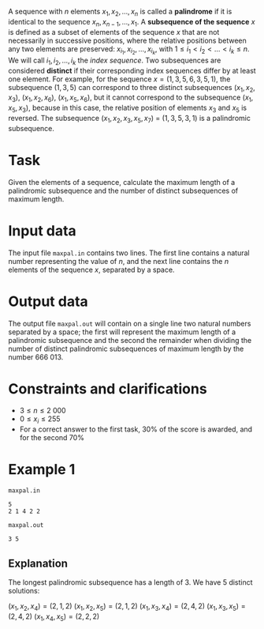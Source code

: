 
A sequence with $n$ elements $x_1, x_2, \dots, x_n$ is called a **palindrome** if it is identical to the sequence $x_n, x_{n-1}, \dots, x_1$. A **subsequence of the sequence** $x$ is defined as a subset of elements of the sequence $x$ that are not necessarily in successive positions, where the relative positions between any two elements are preserved: $x_{i_1}, x_{i_2}, \dots, x_{i_k}$, with $1 \leq i_1 < i_2 < \dots < i_k \leq n$. We will call $i_1, i_2, \dots, i_k$ the _index sequence_. Two subsequences are considered **distinct** if their corresponding index sequences differ by at least one element. For example, for the sequence $x = (1, 3, 5, 6, 3, 5, 1)$, the subsequence $(1, 3, 5)$ can correspond to three distinct subsequences $(x_1, x_2, x_3)$, $(x_1, x_2, x_6)$, $(x_1, x_5, x_6)$, but it cannot correspond to the subsequence $(x_1, x_5, x_3)$, because in this case, the relative position of elements $x_3$ and $x_5$ is reversed. The subsequence $(x_1, x_2, x_3, x_5, x_7)$ = $(1, 3, 5, 3, 1)$ is a palindromic subsequence.

# Task

Given the elements of a sequence, calculate the maximum length of a palindromic subsequence and the number of distinct subsequences of maximum length.

# Input data

The input file `maxpal.in` contains two lines. The first line contains a natural number representing the value of $n$, and the next line contains the $n$ elements of the sequence $x$, separated by a space.

# Output data

The output file `maxpal.out` will contain on a single line two natural numbers separated by a space; the first will represent the maximum length of a palindromic subsequence and the second the remainder when dividing the number of distinct palindromic subsequences of maximum length by the number $666\ 013$.

# Constraints and clarifications

* $3 \leq n \leq 2\ 000$
* $0 \leq x_i \leq 255$
* For a correct answer to the first task, $30\%$ of the score is awarded, and for the second $70\%$

# Example 1

`maxpal.in`
```
5
2 1 4 2 2
```

`maxpal.out`
```
3 5
```

## Explanation

The longest palindromic subsequence has a length of $3$. We have $5$ distinct solutions:

$(x_1, x_2, x_4) = (2, 1, 2)$
$(x_1, x_2, x_5) = (2, 1, 2)$
$(x_1, x_3, x_4) = (2, 4, 2)$
$(x_1, x_3, x_5) = (2, 4, 2)$
$(x_1, x_4, x_5) = (2, 2, 2)$
```

